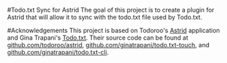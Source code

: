#Todo.txt Sync for Astrid
The goal of this project is to create a plugin for Astrid that will allow it to sync with the todo.txt file used by Todo.txt.

#Acknowledgements
This project is based on Todoroo's [Astrid](http://www.astrid.com) application and Gina Trapani's [Todo.txt](http://www.todotxt.com). Their source code can be found at [github.com/todoroo/astrid](http://www.github.com/todoroo/astrid), [github.com/ginatrapani/todo.txt-touch](http://www.github.com/ginatrapani/todo.txt-touch), and [github.com/ginatrapani/todo.txt-cli](http://www.github.com/ginatrapani/todo.txt-cli).

